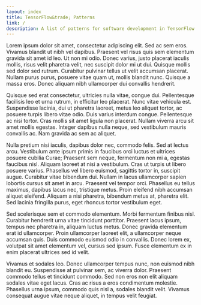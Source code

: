 ```yaml
---
layout: index
title: TensorFlow&trade; Patterns
link: /
description: A list of patterns for software development in TensorFlow.
---
```


Lorem ipsum dolor sit amet, consectetur adipiscing elit. Sed ac sem
eros. Vivamus blandit ut nibh vel dapibus. Praesent vel risus quis sem
elementum gravida sit amet id leo. Ut non mi odio. Donec varius, justo
placerat iaculis mollis, risus velit pharetra velit, nec suscipit
dolor mi ut dui. Quisque mollis sed dolor sed rutrum. Curabitur
pulvinar tellus ut velit accumsan placerat. Nullam purus purus,
posuere vitae quam ut, mollis blandit nunc. Quisque a massa
eros. Donec aliquam nibh ullamcorper dui convallis hendrerit.

Quisque sed erat consectetur, ultricies nulla vitae, congue
dui. Pellentesque facilisis leo et urna rutrum, in efficitur leo
placerat. Nunc vitae vehicula est. Suspendisse lacinia, dui ut
pharetra laoreet, metus leo aliquet tortor, ac posuere turpis libero
vitae odio. Duis varius interdum congue. Pellentesque ac nisi
tortor. Cras mollis sit amet ligula non placerat. Nullam viverra arcu
sit amet mollis egestas. Integer dapibus nulla neque, sed vestibulum
mauris convallis ac. Nam gravida ac sem ac aliquet.

Nulla pretium nisi iaculis, dapibus dolor nec, commodo felis. Sed at
lectus arcu. Vestibulum ante ipsum primis in faucibus orci luctus et
ultrices posuere cubilia Curae; Praesent sem neque, fermentum non mi
a, egestas faucibus nisl. Aliquam laoreet at nisi a vestibulum. Cras
ut turpis ut libero posuere varius. Phasellus vel libero euismod,
sagittis tortor in, suscipit augue. Curabitur vitae bibendum
dui. Nullam in lacus ullamcorper sapien lobortis cursus sit amet in
arcu. Praesent vel tempor orci. Phasellus eu tellus maximus, dapibus
lacus nec, tristique metus. Proin eleifend nibh accumsan aliquet
eleifend. Aliquam a nisi pharetra, bibendum metus at, pharetra
elit. Sed lacinia fringilla purus, eget rhoncus tortor vestibulum
eget.

Sed scelerisque sem et commodo elementum. Morbi fermentum finibus
nisl. Curabitur hendrerit urna vitae tincidunt porttitor. Praesent
lacus ipsum, tempus nec pharetra in, aliquam luctus metus. Donec
gravida elementum erat id ullamcorper. Proin ullamcorper laoreet elit,
a ullamcorper neque accumsan quis. Duis commodo euismod odio in
convallis. Donec lorem ex, volutpat sit amet elementum vel, cursus sed
ipsum. Fusce elementum ex in enim placerat ultrices sed id velit.

Vivamus et sodales leo. Donec ullamcorper tempus nunc, non euismod
nibh blandit eu. Suspendisse at pulvinar sem, ac viverra
dolor. Praesent commodo tellus et tincidunt commodo. Sed non eros non
elit aliquam sodales vitae eget lacus. Cras ac risus a eros
condimentum molestie. Phasellus urna ipsum, commodo quis nisl a,
sodales blandit velit. Vivamus consequat augue vitae neque aliquet, in
tempus velit feugiat.
